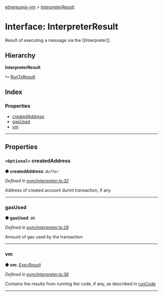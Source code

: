 [ethereumjs-vm](../README.md) > [InterpreterResult](../interfaces/interpreterresult.md)

# Interface: InterpreterResult

Result of executing a message via the \[\[Interpreter\]\].

## Hierarchy

**InterpreterResult**

↳  [RunTxResult](runtxresult.md)

## Index

### Properties

* [createdAddress](interpreterresult.md#createdaddress)
* [gasUsed](interpreterresult.md#gasused)
* [vm](interpreterresult.md#vm)

---

## Properties

<a id="createdaddress"></a>

### `<Optional>` createdAddress

**● createdAddress**: *`Buffer`*

*Defined in [evm/interpreter.ts:32](https://github.com/ethereumjs/ethereumjs-vm/blob/5938d6a/lib/evm/interpreter.ts#L32)*

Address of created account durint transaction, if any

___
<a id="gasused"></a>

###  gasUsed

**● gasUsed**: *`BN`*

*Defined in [evm/interpreter.ts:28](https://github.com/ethereumjs/ethereumjs-vm/blob/5938d6a/lib/evm/interpreter.ts#L28)*

Amount of gas used by the transaction

___
<a id="vm"></a>

###  vm

**● vm**: *[ExecResult](execresult.md)*

*Defined in [evm/interpreter.ts:36](https://github.com/ethereumjs/ethereumjs-vm/blob/5938d6a/lib/evm/interpreter.ts#L36)*

Contains the results from running the code, if any, as described in [runCode](../classes/vm.md#runcode)

___

